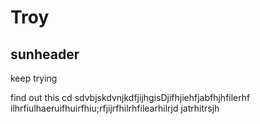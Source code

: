 # Troy


## sunheader
 keep trying 
 
find out this cd
sdvbjskdvnjkdfjijhgisDjifhjiehfjabfhjhfilerhf
ilhrfiulhaeruifhuirfhiu;rfjijrfhilrhfilearhilrjd
jatrhitrsjh